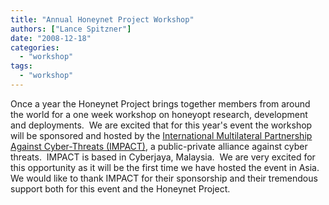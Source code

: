 ```yaml
---
title: "Annual Honeynet Project Workshop"
authors: ["Lance Spitzner"]
date: "2008-12-18"
categories: 
  - "workshop"
tags: 
  - "workshop"
---
```


Once a year the Honeynet Project brings together members from around the world for a one week workshop on honeyopt research, development and deployments.  We are excited that for this year's event the workshop will be sponsored and hosted by the [International Multilateral Partnership Against Cyber-Threats (IMPACT)](http://www.impact-alliance.org), a public-private alliance against cyber threats.  IMPACT is based in Cyberjaya, Malaysia.  We are very excited for this opportunity as it will be the first time we have hosted the event in Asia.  We would like to thank IMPACT for their sponsorship and their tremendous support both for this event and the Honeynet Project.
